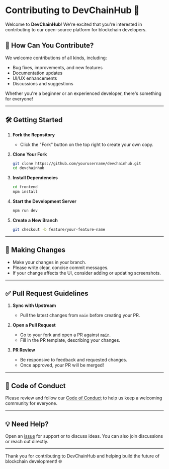 # Contributing to DevChainHub 🚀

Welcome to **DevChainHub**! We're excited that you're interested in contributing to our open-source platform for blockchain developers.

## 🙌 How Can You Contribute?

We welcome contributions of all kinds, including:
- Bug fixes, improvements, and new features
- Documentation updates
- UI/UX enhancements
- Discussions and suggestions

Whether you're a beginner or an experienced developer, there's something for everyone!

---

## 🛠️ Getting Started

1. **Fork the Repository**
   - Click the "Fork" button on the top right to create your own copy.

2. **Clone Your Fork**
   ```bash
   git clone https://github.com/yourusername/devchainhub.git
   cd devchainhub
   ```

3. **Install Dependencies**
   ```bash
   cd frontend
   npm install
   ```

4. **Start the Development Server**
   ```bash
   npm run dev
   ```

5. **Create a New Branch**
   ```bash
   git checkout -b feature/your-feature-name
   ```

---

## 📝 Making Changes

- Make your changes in your branch.
- Please write clear, concise commit messages.
- If your change affects the UI, consider adding or updating screenshots.

---

## ✅ Pull Request Guidelines

1. **Sync with Upstream**
   - Pull the latest changes from `main` before creating your PR.

2. **Open a Pull Request**
   - Go to your fork and open a PR against [`main`](https://github.com/yourusername/devchainhub/tree/main).
   - Fill in the PR template, describing your changes.

3. **PR Review**
   - Be responsive to feedback and requested changes.
   - Once approved, your PR will be merged!

---

## 📄 Code of Conduct

Please review and follow our [Code of Conduct](CODE_OF_CONDUCT.md) to help us keep a welcoming community for everyone.

---

## 💡 Need Help?

Open an [issue](https://github.com/yourusername/devchainhub/issues) for support or to discuss ideas. You can also join discussions or reach out directly.

---

Thank you for contributing to DevChainHub and helping build the future of blockchain development! 🌐
